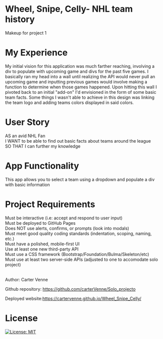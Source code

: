 # Wheel, Snipe, Celly- NHL team history
Makeup for project 1

# My Experience
My initial vision for this application was much farther reaching, involving a div to populate with upcoming game and divs for the past five games. I basically ran my head into a wall until realizing the API would never pull an upcoming game and inputting previous games would involve making a function to determine when those games happened. Upon hitting this wall I pivoted back to an initial "add-on" I'd envisioned in the form of some basic team facts.
Some things I wasn't able to achieve in this design was linking the team logo and adding teams colors displayed in said colors.

# User Story
AS an avid NHL Fan <br>
I WANT to be able to find out basic facts about teams around the league<br>
SO THAT I can further my knowledge <br>

# App Functionality
This app allows you to select a team using a dropdown and populate a div with basic information

# Project Requirements
Must be interactive (i.e: accept and respond to user input) <br>
Must be deployed to GitHub Pages <br>
Does NOT use alerts, confirms, or prompts (look into modals) <br>
Must meet good quality coding standards (indentation, scoping, naming, etc.) <br>
Must have a polished, mobile-first UI <br>
Use at least one new third-party API <br>
Must use a CSS framework (Bootstrap/Foundation/Bulma/Skeleton/etc) <br>
Must use at least two server-side APIs (adjusted to one to accomodate solo project) <br>

######
Author: Carter Venne

Github repository: https://github.com/carterVenne/Solo_projecto

Deployed website:https://cartervenne.github.io/Wheel_Snipe_Celly/

# License
 [![License: MIT](https://img.shields.io/badge/License-MIT-yellow.svg)](https://opensource.org/licenses/MIT)